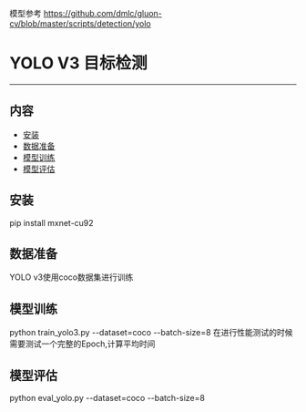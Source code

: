 模型参考  https://github.com/dmlc/gluon-cv/blob/master/scripts/detection/yolo
# YOLO V3 目标检测

---
## 内容

- [安装](#安装)
- [数据准备](#数据准备)
- [模型训练](#模型训练)
- [模型评估](#模型评估)

## 安装

pip install mxnet-cu92

## 数据准备

YOLO v3使用coco数据集进行训练

## 模型训练

python train_yolo3.py --dataset=coco --batch-size=8
在进行性能测试的时候需要测试一个完整的Epoch,计算平均时间

## 模型评估

python eval_yolo.py --dataset=coco --batch-size=8




